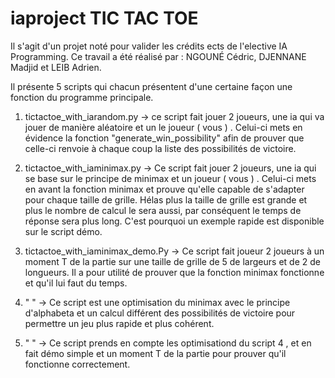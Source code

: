 # iaproject TIC TAC TOE

Il s'agit d'un projet noté pour valider les crédits ects de l'elective IA Programming. 
Ce travail a été réalisé par : NGOUNÉ Cédric, DJENNANE Madjid et LEIB Adrien.

Il présente 5 scripts qui chacun présentent d'une certaine façon une fonction du programme principale.

1) tictactoe_with_iarandom.py -> ce script fait jouer 2 joueurs, une ia qui va jouer de manière aléatoire et un le joueur ( vous ) . Celui-ci mets en évidence la fonction "generate_win_possibility" afin de prouver que celle-ci renvoie à chaque coup la liste des possibilités de victoire.

2) tictactoe_with_iaminimax.py -> Ce script fait jouer 2 joueurs, une ia qui se base sur le principe de minimax et un joueur ( vous ) . Celui-ci mets en avant la fonction minimax et prouve qu'elle capable de s'adapter pour chaque taille de grille. Hélas plus la taille de grille est grande et plus le nombre de calcul le sera aussi, par conséquent le temps de réponse sera plus long. C'est pourquoi un exemple rapide est disponible sur le script démo. 

3) tictactoe_with_iaminimax_demo.Py -> Ce script fait joueur 2 joueurs à un moment T de la partie sur une taille de grille de 5 de largeurs et de 2 de longueurs. Il a pour utilité de prouver que la fonction minimax fonctionne et qu'il lui faut du temps.

4) " " -> Ce script est une optimisation du minimax avec le principe d'alphabeta et un calcul différent des possibilités de victoire pour permettre un jeu plus rapide et plus cohérent.


5) " " -> Ce script prends en compte les optimisationd du script 4 , et en fait démo simple et un moment T de la partie pour prouver qu'il fonctionne correctement.
